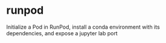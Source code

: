 # runpod
Initialize a Pod in RunPod, install a conda environment with its dependencies, and expose a jupyter lab port 
